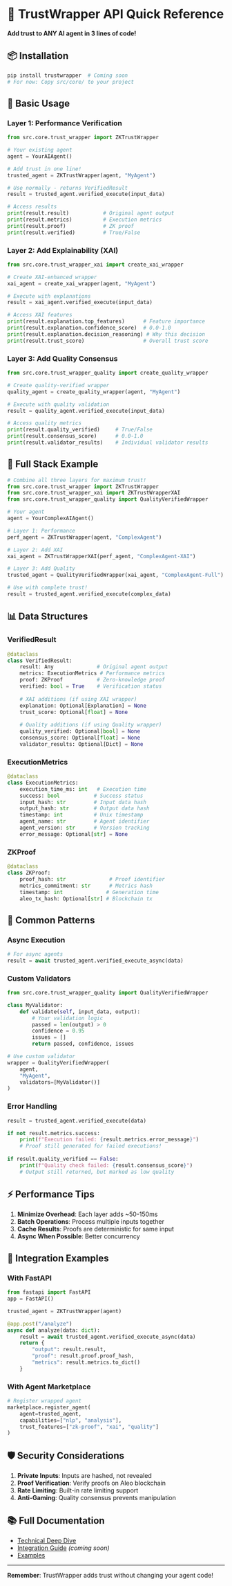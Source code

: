 # 🚀 TrustWrapper API Quick Reference

**Add trust to ANY AI agent in 3 lines of code!**

## 📦 Installation

```bash
pip install trustwrapper  # Coming soon
# For now: Copy src/core/ to your project
```

## 🎯 Basic Usage

### Layer 1: Performance Verification
```python
from src.core.trust_wrapper import ZKTrustWrapper

# Your existing agent
agent = YourAIAgent()

# Add trust in one line!
trusted_agent = ZKTrustWrapper(agent, "MyAgent")

# Use normally - returns VerifiedResult
result = trusted_agent.verified_execute(input_data)

# Access results
print(result.result)           # Original agent output
print(result.metrics)          # Execution metrics
print(result.proof)            # ZK proof
print(result.verified)         # True/False
```

### Layer 2: Add Explainability (XAI)
```python
from src.core.trust_wrapper_xai import create_xai_wrapper

# Create XAI-enhanced wrapper
xai_agent = create_xai_wrapper(agent, "MyAgent")

# Execute with explanations
result = xai_agent.verified_execute(input_data)

# Access XAI features
print(result.explanation.top_features)      # Feature importance
print(result.explanation.confidence_score)  # 0.0-1.0
print(result.explanation.decision_reasoning) # Why this decision
print(result.trust_score)                   # Overall trust score
```

### Layer 3: Add Quality Consensus
```python
from src.core.trust_wrapper_quality import create_quality_wrapper

# Create quality-verified wrapper
quality_agent = create_quality_wrapper(agent, "MyAgent")

# Execute with quality validation
result = quality_agent.verified_execute(input_data)

# Access quality metrics
print(result.quality_verified)     # True/False
print(result.consensus_score)      # 0.0-1.0
print(result.validator_results)    # Individual validator results
```

## 🔧 Full Stack Example

```python
# Combine all three layers for maximum trust!
from src.core.trust_wrapper import ZKTrustWrapper
from src.core.trust_wrapper_xai import ZKTrustWrapperXAI
from src.core.trust_wrapper_quality import QualityVerifiedWrapper

# Your agent
agent = YourComplexAIAgent()

# Layer 1: Performance
perf_agent = ZKTrustWrapper(agent, "ComplexAgent")

# Layer 2: Add XAI
xai_agent = ZKTrustWrapperXAI(perf_agent, "ComplexAgent-XAI")

# Layer 3: Add Quality
trusted_agent = QualityVerifiedWrapper(xai_agent, "ComplexAgent-Full")

# Use with complete trust!
result = trusted_agent.verified_execute(complex_data)
```

## 📊 Data Structures

### VerifiedResult
```python
@dataclass
class VerifiedResult:
    result: Any              # Original agent output
    metrics: ExecutionMetrics # Performance metrics
    proof: ZKProof           # Zero-knowledge proof
    verified: bool = True    # Verification status
    
    # XAI additions (if using XAI wrapper)
    explanation: Optional[Explanation] = None
    trust_score: Optional[float] = None
    
    # Quality additions (if using Quality wrapper)
    quality_verified: Optional[bool] = None
    consensus_score: Optional[float] = None
    validator_results: Optional[Dict] = None
```

### ExecutionMetrics
```python
@dataclass
class ExecutionMetrics:
    execution_time_ms: int   # Execution time
    success: bool           # Success status
    input_hash: str         # Input data hash
    output_hash: str        # Output data hash
    timestamp: int          # Unix timestamp
    agent_name: str         # Agent identifier
    agent_version: str      # Version tracking
    error_message: Optional[str] = None
```

### ZKProof
```python
@dataclass
class ZKProof:
    proof_hash: str              # Proof identifier
    metrics_commitment: str      # Metrics hash
    timestamp: int              # Generation time
    aleo_tx_hash: Optional[str] # Blockchain tx
```

## 🎨 Common Patterns

### Async Execution
```python
# For async agents
result = await trusted_agent.verified_execute_async(data)
```

### Custom Validators
```python
from src.core.trust_wrapper_quality import QualityVerifiedWrapper

class MyValidator:
    def validate(self, input_data, output):
        # Your validation logic
        passed = len(output) > 0
        confidence = 0.95
        issues = []
        return passed, confidence, issues

# Use custom validator
wrapper = QualityVerifiedWrapper(
    agent, 
    "MyAgent",
    validators=[MyValidator()]
)
```

### Error Handling
```python
result = trusted_agent.verified_execute(data)

if not result.metrics.success:
    print(f"Execution failed: {result.metrics.error_message}")
    # Proof still generated for failed executions!
    
if result.quality_verified == False:
    print(f"Quality check failed: {result.consensus_score}")
    # Output still returned, but marked as low quality
```

## ⚡ Performance Tips

1. **Minimize Overhead**: Each layer adds ~50-150ms
2. **Batch Operations**: Process multiple inputs together
3. **Cache Results**: Proofs are deterministic for same input
4. **Async When Possible**: Better concurrency

## 🔗 Integration Examples

### With FastAPI
```python
from fastapi import FastAPI
app = FastAPI()

trusted_agent = ZKTrustWrapper(agent)

@app.post("/analyze")
async def analyze(data: dict):
    result = await trusted_agent.verified_execute_async(data)
    return {
        "output": result.result,
        "proof": result.proof.proof_hash,
        "metrics": result.metrics.to_dict()
    }
```

### With Agent Marketplace
```python
# Register wrapped agent
marketplace.register_agent(
    agent=trusted_agent,
    capabilities=["nlp", "analysis"],
    trust_features=["zk-proof", "xai", "quality"]
)
```

## 🛡️ Security Considerations

1. **Private Inputs**: Inputs are hashed, not revealed
2. **Proof Verification**: Verify proofs on Aleo blockchain
3. **Rate Limiting**: Built-in rate limiting support
4. **Anti-Gaming**: Quality consensus prevents manipulation

## 📚 Full Documentation

- [Technical Deep Dive](./TECHNICAL_DEEP_DIVE.md)
- [Integration Guide](./guides/INTEGRATION_GUIDE.md) *(coming soon)*
- [Examples](../demo/README.md)

---

**Remember**: TrustWrapper adds trust without changing your agent code!